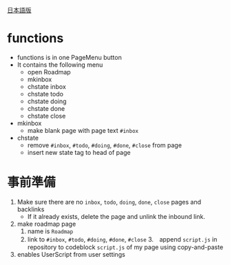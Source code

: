 [日本語版](README.ja.md)
# functions
* functions is in one PageMenu button
* It contains the following menu
  	* open Roadmap
	* mkinbox
	* chstate inbox
	* chstate todo
	* chstate doing
	* chstate done
	* chstate close
* mkinbox
  * make blank page with page text `#inbox`
* chstate
 	* remove `#inbox`, `#todo`, `#doing`, `#done`, `#close` from page
  * insert new state tag to head of page

# 事前準備
1. Make sure there are no `inbox`, `todo`, `doing`, `done`, `close` pages and backlinks
	* If it already exists, delete the page and unlink the inbound link.
2. make roadmap page
	1. name is `Roadmap`
	2. link to `#inbox`, `#todo`, `#doing`, `#done`, `#close`
3.　append `script.js` in repository to codeblock `script.js` of my page using copy-and-paste
4. enables UserScript from user settings
